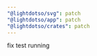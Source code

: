 ```yaml
---
"@lightdotso/svg": patch
"@lightdotso/app": patch
"@lightdotso/crates": patch
---
```


fix test running
